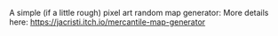 A simple (if a little rough) pixel art random map generator:
More details here: https://jacristi.itch.io/mercantile-map-generator
